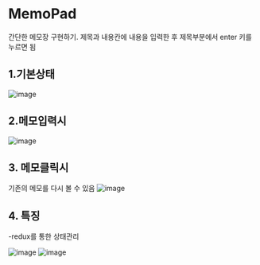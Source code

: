 # MemoPad
간단한 메모장 구현하기.
제목과 내용칸에 내용을 입력한 후 제목부분에서 enter 키를 누르면 됨

## 1.기본상태
![image](https://user-images.githubusercontent.com/54045865/103174443-84d09d00-48a5-11eb-85c3-0e9a14c13333.png)


## 2.메모입력시
![image](https://user-images.githubusercontent.com/54045865/103174460-ab8ed380-48a5-11eb-8ae7-a6277b32ce0f.png)

## 3. 메모클릭시
기존의 메모를 다시 볼 수 있음
![image](https://user-images.githubusercontent.com/54045865/103174469-c2352a80-48a5-11eb-823b-04e0144111da.png)


## 4. 특징
-redux를 통한 상태관리

![image](https://user-images.githubusercontent.com/54045865/103174502-0aece380-48a6-11eb-9c58-adb41abe17eb.png)
![image](https://user-images.githubusercontent.com/54045865/103174513-1d671d00-48a6-11eb-8560-9361e2f4512d.png)
